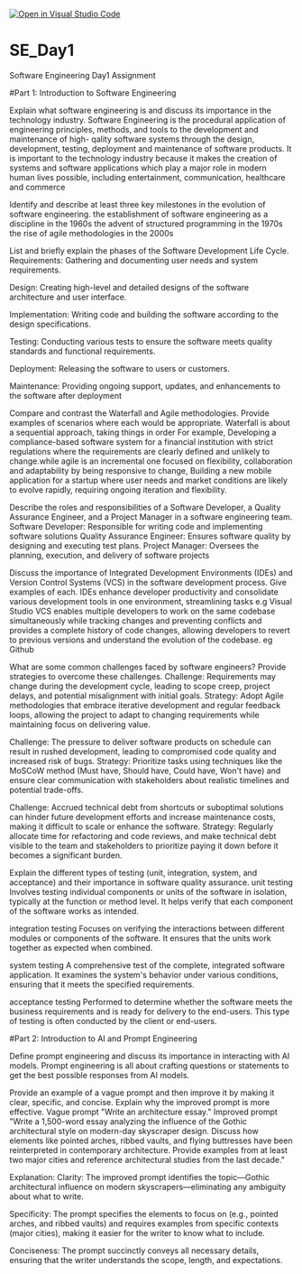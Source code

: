 [![Open in Visual Studio Code](https://classroom.github.com/assets/open-in-vscode-2e0aaae1b6195c2367325f4f02e2d04e9abb55f0b24a779b69b11b9e10269abc.svg)](https://classroom.github.com/online_ide?assignment_repo_id=15568620&assignment_repo_type=AssignmentRepo)
# SE_Day1
Software Engineering Day1 Assignment

#Part 1: Introduction to Software Engineering

Explain what software engineering is and discuss its importance in the technology industry.
Software Engineering is the procedural application of engineering principles, methods, and tools to the development and maintenance of high- qality software systems through the design, development, testing, deployment and maintenance of software products. It is important to the technology industry because it makes the creation of systems and software applications which play a major role in modern human lives possible, including entertainment, communication, healthcare and commerce


Identify and describe at least three key milestones in the evolution of software engineering.
the establishment of software engineering as a discipline in the 1960s
the advent of structured programming in the 1970s
the rise of agile methodologies in the 2000s


List and briefly explain the phases of the Software Development Life Cycle.
Requirements: Gathering and documenting user needs and system requirements.

Design: Creating high-level and detailed designs of the software architecture and user 
interface.

Implementation: Writing code and building the software according to the design 
specifications.

Testing: Conducting various tests to ensure the software meets quality standards and 
functional requirements.

Deployment: Releasing the software to users or customers.

Maintenance: Providing ongoing support, updates, and enhancements to the software after deployment


Compare and contrast the Waterfall and Agile methodologies. Provide examples of scenarios where each would be appropriate.
Waterfall is about a sequential approach, taking things in order  For example, Developing a compliance-based software system for a financial institution with strict regulations where the requirements are clearly defined and unlikely to change.while agile is an incremental one focused on flexibility, collaboration and adaptability by being responsive to change, Building a new mobile application for a startup where user needs and market conditions are likely to evolve rapidly, requiring ongoing iteration and flexibility.


Describe the roles and responsibilities of a Software Developer, a Quality Assurance Engineer, and a Project Manager in a software engineering team.
Software Developer: Responsible for writing code and implementing software solutions
Quality Assurance Engineer: Ensures software quality by designing and executing test plans.
Project Manager: Oversees the planning, execution, and delivery of software projects


Discuss the importance of Integrated Development Environments (IDEs) and Version Control Systems (VCS) in the software development process. Give examples of each.
IDEs enhance developer productivity and consolidate various development tools in one environment, streamlining tasks e.g Visual Studio
VCS enables multiple developers to work on the same codebase simultaneously while tracking changes and preventing conflicts and provides a complete history of code changes, allowing developers to revert to previous versions and understand the evolution of the codebase. eg Github


What are some common challenges faced by software engineers? Provide strategies to overcome these challenges.
Challenge: Requirements may change during the development cycle, leading to scope creep, project delays, and potential misalignment with initial goals.
Strategy: Adopt Agile methodologies that embrace iterative development and regular feedback loops, allowing the project to adapt to changing requirements while maintaining focus on delivering value.

Challenge: The pressure to deliver software products on schedule can result in rushed development, leading to compromised code quality and increased risk of bugs.
Strategy: Prioritize tasks using techniques like the MoSCoW method (Must have, Should have, Could have, Won't have) and ensure clear communication with stakeholders about realistic timelines and potential trade-offs.

Challenge: Accrued technical debt from shortcuts or suboptimal solutions can hinder future development efforts and increase maintenance costs, making it difficult to scale or enhance the software.
Strategy: Regularly allocate time for refactoring and code reviews, and make technical debt visible to the team and stakeholders to prioritize paying it down before it becomes a significant burden.


Explain the different types of testing (unit, integration, system, and acceptance) and their importance in software quality assurance.
unit testing
Involves testing individual components or units of the software in isolation, typically at the function or method level. It  helps verify that each component of the software works as intended.

integration testing
Focuses on verifying the interactions between different modules or components of the software. It ensures that the units work together as expected when combined.

system testing
A comprehensive test of the complete, integrated software application. It examines the system's behavior under various conditions, ensuring that it meets the specified requirements.

acceptance testing
Performed to determine whether the software meets the business requirements and is ready for delivery to the end-users. This type of testing is often conducted by the client or end-users.


#Part 2: Introduction to AI and Prompt Engineering


Define prompt engineering and discuss its importance in interacting with AI models.
Prompt engineering is all about crafting questions or statements to get the best possible responses from AI models.

Provide an example of a vague prompt and then improve it by making it clear, specific, and concise. Explain why the improved prompt is more effective.
Vague prompt
"Write an architecture essay."
Improved prompt
"Write a 1,500-word essay analyzing the influence of the Gothic architectural style on modern-day skyscraper design. Discuss how elements like pointed arches, ribbed vaults, and flying buttresses have been reinterpreted in contemporary architecture. Provide examples from at least two major cities and reference architectural studies from the last decade."

Explanation:
Clarity: The improved prompt identifies the topic—Gothic architectural influence on modern skyscrapers—eliminating any ambiguity about what to write.

Specificity: The prompt specifies the elements to focus on (e.g., pointed arches, and ribbed vaults) and requires examples from specific contexts (major cities), making it easier for the writer to know what to include.

Conciseness: The prompt succinctly conveys all necessary details, ensuring that the writer understands the scope, length, and expectations.
